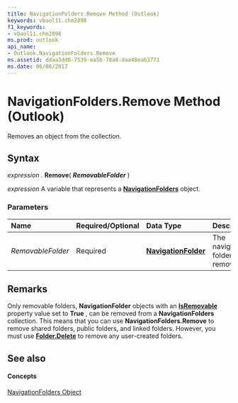 ```yaml
---
title: NavigationFolders.Remove Method (Outlook)
keywords: vbaol11.chm2898
f1_keywords:
- vbaol11.chm2898
ms.prod: outlook
api_name:
- Outlook.NavigationFolders.Remove
ms.assetid: ddaa3dd8-7539-ea5b-78a8-daa48ea63771
ms.date: 06/08/2017
---
```



# NavigationFolders.Remove Method (Outlook)

Removes an object from the collection.


## Syntax

 _expression_ . **Remove**( **_RemovableFolder_** )

 _expression_ A variable that represents a **[NavigationFolders](Outlook.NavigationFolders.md)** object.


### Parameters



|**Name**|**Required/Optional**|**Data Type**|**Description**|
|:-----|:-----|:-----|:-----|
| _RemovableFolder_|Required| **[NavigationFolder](Outlook.NavigationFolder.md)**|The navigation folder to be removed.|

## Remarks

Only removable folders,  **NavigationFolder** objects with an **[IsRemovable](Outlook.NavigationFolder.IsRemovable.md)** property value set to **True** , can be removed from a **NavigationFolders** collection. This means that you can use **NavigationFolders.Remove** to remove shared folders, public folders, and linked folders. However, you must use **[Folder.Delete](Outlook.Folder.Delete.md)** to remove any user-created folders.


## See also


#### Concepts


[NavigationFolders Object](Outlook.NavigationFolders.md)

